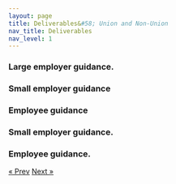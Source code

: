 ```yaml
---
layout: page
title: Deliverables&#58; Union and Non-Union
nav_title: Deliverables
nav_level: 1
---
```


###  Large employer guidance.
### Small employer guidance
### Employee guidance
###  Small employer guidance.
###  Employee guidance.


<!-- Pagination -->
<div class="pagination">
  <a class="pagination-item older" href="{{ site.baseurl }}/04-Pay-Equity-Task-Force">&laquo; Prev</a>
  <a class="pagination-item newer" href="{{ site.baseurl }}/06-Looking-Ahead">Next &raquo;</a>
</div>
